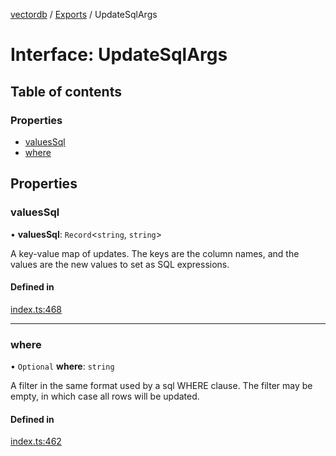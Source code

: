 [vectordb](../README.md) / [Exports](../modules.md) / UpdateSqlArgs

# Interface: UpdateSqlArgs

## Table of contents

### Properties

- [valuesSql](UpdateSqlArgs.md#valuessql)
- [where](UpdateSqlArgs.md#where)

## Properties

### valuesSql

• **valuesSql**: `Record`\<`string`, `string`\>

A key-value map of updates. The keys are the column names, and the values are the
new values to set as SQL expressions.

#### Defined in

[index.ts:468](https://github.com/lancedb/lancedb/blob/c89d5e6/node/src/index.ts#L468)

___

### where

• `Optional` **where**: `string`

A filter in the same format used by a sql WHERE clause. The filter may be empty,
in which case all rows will be updated.

#### Defined in

[index.ts:462](https://github.com/lancedb/lancedb/blob/c89d5e6/node/src/index.ts#L462)
